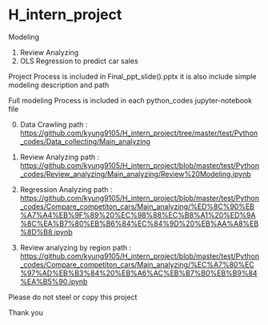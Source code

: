 # H_intern_project

Modeling 
1. Review Analyzing 
2. OLS Regression to predict car sales

Project Process is included in Final_ppt_slide().pptx 
it is also include simple modeling description and path

Full modeling Process is included in each python_codes jupyter-notebook file


0. Data Crawling path :
https://github.com/kyung9105/H_intern_project/tree/master/test/Python_codes/Data_collecting/Main_analyzing

1. Review Analyzing path : https://github.com/kyung9105/H_intern_project/blob/master/test/Python_codes/Review_analyzing/Main_analyzing/Review%20Modeling.ipynb

2. Regression Analyzing path : https://github.com/kyung9105/H_intern_project/blob/master/test/Python_codes/Compare_competiton_cars/Main_analyzing/%ED%8C%90%EB%A7%A4%EB%9F%89%20%EC%98%88%EC%B8%A1%20%ED%9A%8C%EA%B7%80%EB%B6%84%EC%84%9D%20%EB%AA%A8%EB%8D%B8.ipynb

3. Review analyzing by region path :
https://github.com/kyung9105/H_intern_project/blob/master/test/Python_codes/Compare_competiton_cars/Main_analyzing/%EC%A7%80%EC%97%AD%EB%B3%84%20%EB%A6%AC%EB%B7%B0%EB%B9%84%EA%B5%90.ipynb


Please do not steel or copy this project

Thank you
